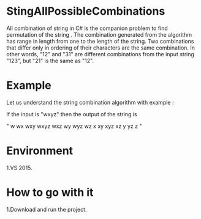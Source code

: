 # StingAllPossibleCombinations
   All combination of string in C#  is the companion problem to find permutation of the string . The combination  generated from the algorithm has range in length from one to the  length of the string. 
     Two combinations that differ only in ordering of their characters are the same combination. In other words, "12" and "31" are different combinations from the input string "123", but "21" is the same as "12".

# Example
Let us understand the string combination algorithm with example :

 If the input is "wxyz"  then the output of the string is 

" w wx wxy wxyz wxz wy wyz wz x xy xyz xz y yz z "
# Environment

1.VS 2015.

# How to go with it

1.Download and run the project.
